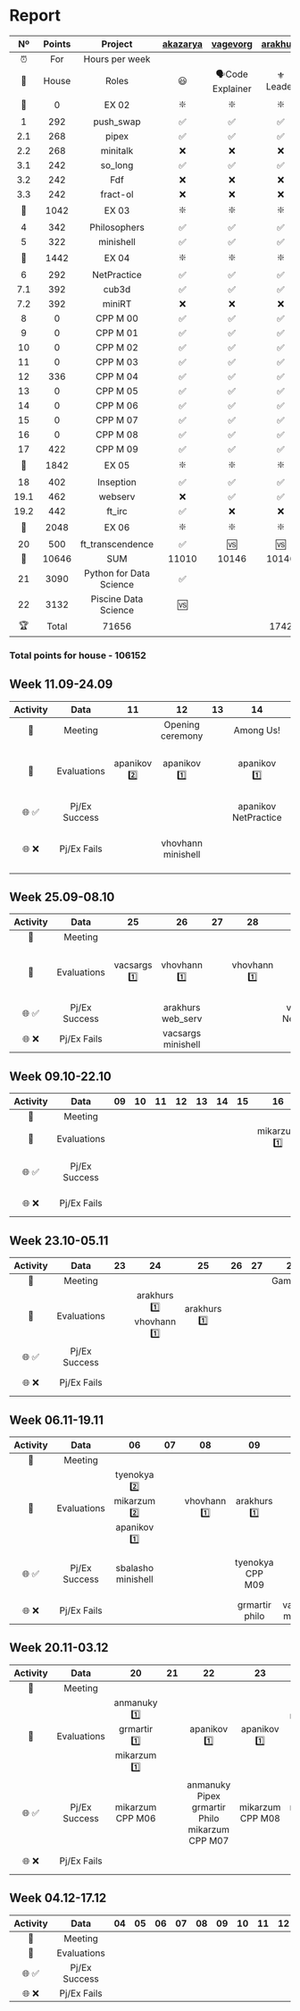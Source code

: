 # Report

|  Nº  | Points | Project | [akazarya](https://profile.intra.42.fr/users/akazarya) | [vagevorg](https://profile.intra.42.fr/users/vagevorg) | [arakhurs](https://profile.intra.42.fr/users/arakhurs) | [tyenokya](https://profile.intra.42.fr/users/tyenokya) | [armartir](https://profile.intra.42.fr/users/armartir) | [mikarzum](https://profile.intra.42.fr/users/mikarzum) | [apanikov](https://profile.intra.42.fr/users/apanikov) | [vacsargs](https://profile.intra.42.fr/users/vacsargs) | [sbalasho](https://profile.intra.42.fr/users/sbalasho) | [vhovhann](https://profile.intra.42.fr/users/vhovhann) | [anmanuky](https://profile.intra.42.fr/users/anmanuky) | [grmartir](https://profile.intra.42.fr/users/grmartir) |
| :--: | :--: | :-----: | :------: | :------: | :------: | :------: | :------: | :------: | :------: | :------: | :------: | :------: | :------: | :------: |
| ⏰ | For | Hours per week |  |  |  |  |  |  |  |  |  |  |  | |
| 👔 | House | Roles | 😃 | 🗣Code Explainer | ⚜️ Leader | 😃 | 😃 | 📣 Reporter | 👀 Evaluator | 🗣Code Explainer | 😃 | 😃 | 😃 | 😃 |
| 🚦 | 0 | EX 02 | ❇️ | ❇️ | ❇️ | ❇️ | ❇️ | ❇️ | ❇️ | ❇️ | ❇️ | ❇️ | ❇️ | ❇️ |
| 1 | 292 | push_swap | ✅ | ✅ | ✅ | ✅ | ✅ | ✅ | ✅ | ✅ | ✅ | ✅ | ✅ | ✅ |
| 2.1 | 268 | pipex | ✅ | ✅ | ✅ | ❌ | ✅ | ❌ | ❌ | ❌ | ✅ | ❌ | ✅ | ✅ |
| 2.2 | 268 | minitalk | ❌ | ❌ | ❌ | ✅ | ❌ | ✅ | ✅ | ✅ | ❌ | ✅ | ❌ | ❌ |
| 3.1 | 242 | so_long | ✅ | ✅ | ✅ | ✅ | ❌ | ✅ | ✅ | ✅ | ✅ | ✅ | ❌ | ❌ |
| 3.2 | 242 | Fdf | ❌ | ❌ | ❌ | ❌ | ❌ | ❌ | ❌ | ❌ | ❌ | ❌ | ❌ | ✅ |
| 3.3 | 242 | fract-ol | ❌ | ❌ | ❌ | ❌ | ✅ | ❌ | ❌ | ❌ | ❌ | ❌ | ✅ | ❌ |
| 🚦 | 1042 | EX 03 | ❇️ | ❇️ | ❇️ | ❇️ | ❇️ | ❇️ | ❇️ | ❇️ | ❇️ | ❇️ | ❇️ | ❇️ |
| 4 | 342 | Philosophers | ✅ | ✅ | ✅ | ✅ | ✅ | ✅ | ✅ | ✅ | 🆚 | ✅ | 🆚 | ✅ |
| 5 | 322 | minishell | ✅ | ✅ | ✅ | ✅ | ✅ | ✅ | ✅ | 🆚 | ✅ | ✅ | 🆚 | 🆚 |
| 🚦 | 1442 | EX 04 | ❇️ | ❇️ | ❇️ | ❇️ | ❇️ | ❇️ | ❇️ | ❌ | ❌ | ❇️ | ❌ | ❌ | ❌ |
| 6 | 292 | NetPractice | ✅ | ✅ | ✅ | ✅ | ✅ | ✅ | ✅ | 🌐 | 🌐 | ✅ | 🌐 | 🌐 |
| 7.1 | 392 | cub3d | ✅ | ✅ | ✅ | ✅ | ✅ | ✅ | ✅ | 🌐 | 🌐 | ❌ | 🌐 | 🌐 |
| 7.2 | 392 | miniRT | ❌ | ❌ | ❌ | ❌ | ❌ | ❌ | ❌ | 🌐 | 🌐 | 🆚 | 🌐 | 🌐 |
| 8 | 0 | CPP M 00 | ✅ | ✅ | ✅ | ✅ | ✅ | ✅ | 🆚 | 🌐 | 🌐 | 🌐 | 🌐 | 🌐 |
| 9 | 0 | CPP M 01 | ✅ | ✅ | ✅ | ✅ | ✅ | ✅ | 🌐 | 🌐 | 🌐 | 🌐 | 🌐 | 🌐 |
| 10 | 0 | CPP M 02 | ✅ | ✅ | ✅ | ✅ | ✅ | ✅ | 🌐 | 🌐 | 🌐 | 🌐 | 🌐 | 🌐 |
| 11 | 0 | CPP M 03 | ✅ | ✅ | ✅ | ✅ | ✅ | ✅ | 🌐 | 🌐 | 🌐 | 🌐 | 🌐 | 🌐 |
| 12 | 336 | CPP M 04 | ✅ | ✅ | ✅ | ✅ | ✅ | ✅ | 🌐 | 🌐 | 🌐 | 🌐 | 🌐 | 🌐 |
| 13 | 0 | CPP M 05 | ✅ | ✅ | ✅ | ✅ | ✅ | ✅ | 🌐 | 🌐 | 🌐 | 🌐 | 🌐 | 🌐 |
| 14 | 0 | CPP M 06 | ✅ | ✅ | ✅ | ✅ | ✅ | ✅ | 🌐 | 🌐 | 🌐 | 🌐 | 🌐 | 🌐 |
| 15 | 0 | CPP M 07 | ✅ | ✅ | ✅ | ✅ | ✅ | ✅ | 🌐 | 🌐 | 🌐 | 🌐 | 🌐 | 🌐 |
| 16 | 0 | CPP M 08 | ✅ | ✅ | ✅ | ✅ | ✅ | ✅ | 🌐 | 🌐 | 🌐 | 🌐 | 🌐 | 🌐 |
| 17 | 422 | CPP M 09 | ✅ | ✅ | ✅ | ✅ | ✅ | ✅ | 🌐 | 🌐 | 🌐 | 🌐 | 🌐 | 🌐 |
| 🚦 | 1842 | EX 05 | ❇️ | ❇️ | ❇️ | ❇️ | ❇️ | 🆚 | ❌ | ❌ | ❌ | ❌ | ❌ | ❌ |
| 18 | 402 | Inseption | ✅ | ✅ | ✅ | 🆚 | 🆚 | 🌐 | 🌐 | 🌐 | 🌐 | 🌐 | 🌐 | 🌐 |
| 19.1 | 462 | webserv | ❌ | ✅ | ✅ | 🆚 | 🌐 | 🌐 | 🌐 | 🌐 | 🌐 | 🌐 | 🌐 | 🌐 |
| 19.2 | 442 | ft_irc | ✅ | ❌ | ❌ | 🆚 | 🌐 | 🌐 | 🌐 | 🌐 | 🌐 | 🌐 | 🌐 | 🌐 |
| 🚦 | 2048 | EX 06 | ❇️ | ❇️ | ❇️ | ❌ | ❌ | ❌ | ❌ | ❌ | ❌ | ❌ | ❌ | ❌ |
| 20 | 500 | ft_transcendence | ✅ | 🆚 | 🆚 | 🌐 | 🌐 | 🌐 | 🌐 | 🌐 | 🌐 | 🌐 | 🌐 | 🌐 |
| 🏁 | 10646 | SUM | 11010 | 10146 | 10146 | 7234 | 7234 | 5392 | 4634 | 2186 | 2166 | 4242 | 1844 | 2186 |
| 21 | 3090 | Python for Data Science | ✅ |  |  |  |  |  |  |  |  |  |  |
| 22 | 3132 | Piscine Data Science | 🆚 |  |  |  |  |  |  |  |  |  |  |
| 🏆 | Total | 71656 |  |  | 1742 |  |  |  | 226 |  | 142 |  | 84 |
 
### Total points for house - 106152


## Week 11.09-24.09

| Activity | Data | 11 | 12 | 13 | 14 | 15 | 16 | 17 | 18 | 19 | 20 | 21 | 22 | 23 | 24 |
| :-: | :-----: | :-----: | :------: | :------: | :------: | :------: | :------: | :------: | :------: | :------: | :------: | :------: | :------: | :------: | :------: |
| 📣 | Meeting |  | Opening ceremony |  | Among Us! |  | Sport Day! |  |  |  |  |  |  |  |  |
| 📝 | Evaluations | apanikov 2️⃣ | apanikov 1️⃣ |  | apanikov 1️⃣ |  |  | mikarzum 2️⃣ | arakhurs 1️⃣ mikarzum 3️⃣ |  |  |  |  | vhovhann 1️⃣ | armartir 1️⃣ |
| 🌐 ✅ | Pj/Ex Success |  |  |  | apanikov NetPractice |  | vhovhann minishell |  | tyenokya CPP_09 |  |  |  |  | anmanuky fract-ol | vhovhann Ex04 |
| 🌐 ❌ | Pj/Ex Fails |  | vhovhann minishell |  |  |  |  |  | anmanuky fract-ol |  |  |  |  |  | vhovhann Ex04 grmartir Ex03 |

## Week 25.09-08.10

| Activity | Data | 25 | 26 | 27 | 28 | 29 | 30 | 01 | 02 | 03 | 04 | 05 | 06 | 07 | 08 |
| :-: | :-----: | :-----: | :------: | :------: | :------: | :------: | :------: | :------: | :------: | :------: | :------: | :------: | :------: | :------: | :------: |
| 📣 | Meeting |  |  |  |  |  |  |  |  |  |  |  |  |  |  |
| 📝 | Evaluations | vacsargs 1️⃣ | vhovhann 1️⃣ |  | vhovhann 1️⃣ |  | vhovhann 2️⃣ armartir 1️⃣ |  | vhovhann 1️⃣ | vhovhann 1️⃣ | vhovhann 1️⃣ arakhurs 1️⃣ |  | vhovhann 1️⃣ arakhurs 1️⃣ |  |  |
| 🌐 ✅ | Pj/Ex Success |  | arakhurs web_serv |  |  | vhovhann NetPractice | arakhurs inception |  |  | vagevorg/arakhurs web_serv |  |  |  |  |  |
| 🌐 ❌ | Pj/Ex Fails |  | vacsargs minishell |  |  |  |  |  |  |  |  |  |  |  | arakhurs/vagevorg Ex06 |

## Week 09.10-22.10

| Activity | Data | 09 | 10 | 11 | 12 | 13 | 14 | 15 | 16 | 17 | 18 | 19 | 20 | 21 | 22 |
| :-: | :-----: | :-----: | :------: | :------: | :------: | :------: | :------: | :------: | :------: | :------: | :------: | :------: | :------: | :------: | :------: |
| 📣 | Meeting |  |  |  |  |  |  |  |  |  |  |  |  |  |  |
| 📝 | Evaluations |  |  |  |  |  |  |  | mikarzum 1️⃣ |  | mikarzum 1️⃣ | vhovhann 1️⃣ |  | armartir 1️⃣ | armartir 2️⃣ |
| 🌐 ✅ | Pj/Ex Success |  |  |  |  |  |  |  |  |  |  |  | armartir CPP M09 |  | vagevorg Ex06 |
| 🌐 ❌ | Pj/Ex Fails |  |  |  |  |  |  |  |  |  | tyenokya CPP M09 |  |  |  | arakhurs Ex06 |

## Week 23.10-05.11

| Activity | Data | 23 | 24 | 25 | 26 | 27 | 28 | 29 | 30 | 31 | 01 | 02 | 03 | 04 | 05 |
| :-: | :-----: | :-----: | :------: | :------: | :------: | :------: | :------: | :------: | :------: | :------: | :------: | :------: | :------: | :------: | :------: |
| 📣 | Meeting |  |  |  |  |  | GameDay |  |  |  |  |  |  |  |
| 📝 | Evaluations |  | arakhurs 1️⃣ vhovhann 1️⃣ | arakhurs 1️⃣ |  |  |  |  | apanikov 1️⃣ |  | mikarzum 1️⃣ |  |  | armartir 1️⃣ |  |
| 🌐 ✅ | Pj/Ex Success |  |  |  |  |  |  | armartir Ex05 | mikarzum CPP M05 |  |  |  |  |  |  |
| 🌐 ❌ | Pj/Ex Fails |  |  |  |  |  |  | arakhuts Ex06 |  |  |  |  |  |  |  |

## Week 06.11-19.11

| Activity | Data | 06 | 07 | 08 | 09 | 10 | 11 | 12 | 13 | 14 | 15 | 16 | 17 | 18 | 19 |
| :-: | :-----: | :-----: | :------: | :------: | :------: | :------: | :------: | :------: | :------: | :------: | :------: | :------: | :------: | :------: | :------: |
| 📣 | Meeting |  |  |  |  |  |  |  |  |  |  |  |  |  |  |
| 📝 | Evaluations | tyenokya 2️⃣ mikarzum 2️⃣ apanikov 1️⃣ |  | vhovhann 1️⃣ | arakhurs 1️⃣ |  |  | arakhurs 1️⃣ |  |  |  |  |  |  |  |
| 🌐 ✅ | Pj/Ex Success | sbalasho minishell |  |  | tyenokya CPP M09 |  | arakhurs Ex06 tyenokya Ex05 |  |  |  |  |  |  |  |  |
| 🌐 ❌ | Pj/Ex Fails |  |  |  | grmartir philo | vacsargs minishell |  | grmartir philo |  |  |  |  |  |  |  |

## Week 20.11-03.12

| Activity | Data | 20 | 21 | 22 | 23 | 24 | 25 | 26 | 27 | 28 | 29 | 30 | 01 | 02 | 03 |
| :-: | :-----: | :-----: | :------: | :------: | :------: | :------: | :------: | :------: | :------: | :------: | :------: | :------: | :------: | :------: | :------: |
| 📣 | Meeting |  |  |  |  |  |  |  |  |  |  |  |  |  |
| 📝 | Evaluations | anmanuky 1️⃣ grmartir 1️⃣ mikarzum 1️⃣ |  | apanikov 1️⃣ | apanikov 1️⃣ | mikarzum 1️⃣ armartir 1️⃣ | armartir 1️⃣ |  |  | apanikov 1️⃣ | arakhurs 1️⃣ | mikarzum 2️⃣ | mikarzum 2️⃣ vhovhann 1️⃣ grmartir 1️⃣ |  | arakhurs 1️⃣ armartir 1️⃣ mikarzum 3️⃣ |
| 🌐 ✅ | Pj/Ex Success | mikarzum CPP M06 |  | anmanuky Pipex grmartir Philo mikarzum CPP M07 | mikarzum CPP M08 | mikarzum CPP M09 | anmanuky Ex03 |  |  |  |  |  |  |  |  |
| 🌐 ❌ | Pj/Ex Fails |  |  |  |  |  |  |  |  |  |  |  | vacsargs minishell |  |  |

## Week 04.12-17.12

| Activity | Data | 04 | 05 | 06 | 07 | 08 | 09 | 10 | 11 | 12 | 13 | 14 | 15 | 16 | 17 |
| :-: | :-----: | :-----: | :------: | :------: | :------: | :------: | :------: | :------: | :------: | :------: | :------: | :------: | :------: | :------: | :------: |
| 📣 | Meeting |  |  |  |  |  |  |  |  |  |  |  |  |  |
| 📝 | Evaluations |  |  |  |  |  |  |  |  |  |  |  |  |  |  |
| 🌐 ✅ | Pj/Ex Success |  |  |  |  |  |  |  |  |  |  |  |  |  |  |
| 🌐 ❌ | Pj/Ex Fails |  |  |  |  |  |  |  |  |  |  |  |  |  |  |
